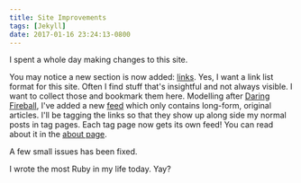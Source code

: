 ```yaml
---
title: Site Improvements
tags: [Jekyll]
date: 2017-01-16 23:24:13-0800
---
```


I spent a whole day making changes to this site.

You may notice a new section is now added: [links]({{site.url}}/links). Yes,
I want a link list format for this site. Often I find stuff that's insightful
and not always visible. I want to collect those and bookmark them here.
Modelling after [Daring Fireball](http://daringfireball.net), I've added a new
[feed](http://duan.ca/articles/feed.xml) which only contains long-form,
original articles. I'll be tagging the links so that they show up along side my
normal posts in tag pages. Each tag page now gets its own feed! You can read
about it in the [about page]({{site.url}}/about/).

A few small issues has been fixed.

I wrote the most Ruby in my life today. Yay?
